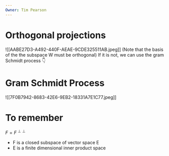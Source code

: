 ```yaml
---
Owner: Tim Pearson
---
```

# Orthogonal projections
![[AABE27D3-A492-440F-AEAE-9CDE325511AB.jpeg]]
(Note that the basis of the the subspace W must be orthogonal)
If it is not, we can use the gram Schmidt process 👇
# Gram Schmidt Process
![[7F0B7942-8683-42E6-9EB2-18331A7E1C77.jpeg]]
  
  
  
# To remember
  
$F=F^{ \perp  \perp}$
- F is a closed subspace of vector space E
- E is a finite dimensional inner product space